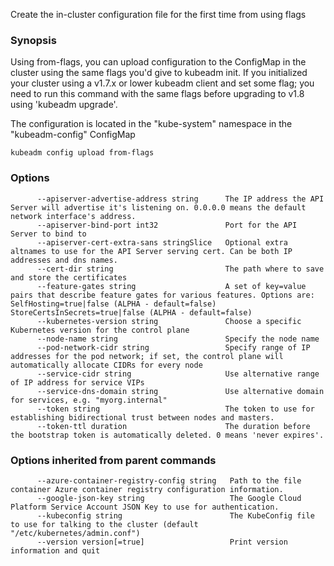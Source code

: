 
Create the in-cluster configuration file for the first time from using flags

### Synopsis



Using from-flags, you can upload configuration to the ConfigMap in the cluster using the same flags you'd give to kubeadm init.
If you initialized your cluster using a v1.7.x or lower kubeadm client and set some flag; you need to run this command with the
same flags before upgrading to v1.8 using 'kubeadm upgrade'.

The configuration is located in the "kube-system" namespace in the "kubeadm-config" ConfigMap


```
kubeadm config upload from-flags
```

### Options

```
      --apiserver-advertise-address string      The IP address the API Server will advertise it's listening on. 0.0.0.0 means the default network interface's address.
      --apiserver-bind-port int32               Port for the API Server to bind to
      --apiserver-cert-extra-sans stringSlice   Optional extra altnames to use for the API Server serving cert. Can be both IP addresses and dns names.
      --cert-dir string                         The path where to save and store the certificates
      --feature-gates string                    A set of key=value pairs that describe feature gates for various features. Options are:
SelfHosting=true|false (ALPHA - default=false)
StoreCertsInSecrets=true|false (ALPHA - default=false)
      --kubernetes-version string               Choose a specific Kubernetes version for the control plane
      --node-name string                        Specify the node name
      --pod-network-cidr string                 Specify range of IP addresses for the pod network; if set, the control plane will automatically allocate CIDRs for every node
      --service-cidr string                     Use alternative range of IP address for service VIPs
      --service-dns-domain string               Use alternative domain for services, e.g. "myorg.internal"
      --token string                            The token to use for establishing bidirectional trust between nodes and masters.
      --token-ttl duration                      The duration before the bootstrap token is automatically deleted. 0 means 'never expires'.
```

### Options inherited from parent commands

```
      --azure-container-registry-config string   Path to the file container Azure container registry configuration information.
      --google-json-key string                   The Google Cloud Platform Service Account JSON Key to use for authentication.
      --kubeconfig string                        The KubeConfig file to use for talking to the cluster (default "/etc/kubernetes/admin.conf")
      --version version[=true]                   Print version information and quit
```

